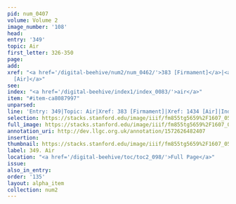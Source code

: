 ```yaml
---
pid: num_0407
volume: Volume 2
image_number: '108'
head: 
entry: '349'
topic: Air
first_letter: 326-350
page: 
add: 
xref: "<a href='/digital-beehive/num2/num_0462/'>383 [Firmament]</a>|<a href='/digital-beehive/toc/toc2_280/'>1434
  [Air]</a>"
see: 
index: "<a href='/digital-beehive/index1/index_0083/'>air</a>"
item: "#item-ca8087997"
unparsed: 
line: 'Entry: 349|Topic: Air|Xref: 383 [Firmament]|Xref: 1434 [Air]|Index: air|#item-ca8087997'
selection: https://stacks.stanford.edu/image/iiif/fm855tg5659%2F1607_0575/820,3873,2920,564/full/0/default.jpg
full_image: https://stacks.stanford.edu/image/iiif/fm855tg5659%2F1607_0575/full/full/0/default.jpg
annotation_uri: http://dev.llgc.org.uk/annotation/1572626482407
insertion: 
thumbnail: https://stacks.stanford.edu/image/iiif/fm855tg5659%2F1607_0575/820,3873,600,180/250,/0/default.jpg
label: 349. Air
location: "<a href='/digital-beehive/toc/toc2_098/'>Full Page</a>"
issue: 
also_in_entry: 
order: '135'
layout: alpha_item
collection: num2
---
```

